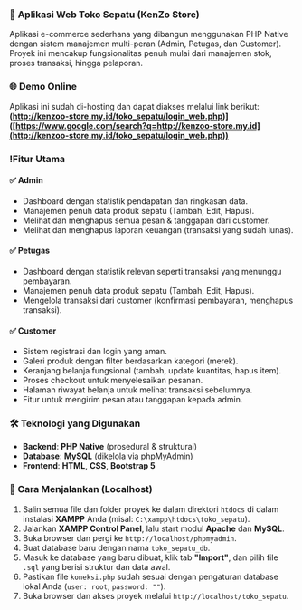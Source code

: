 ### 👟 **Aplikasi Web Toko Sepatu (KenZo Store)**

Aplikasi e-commerce sederhana yang dibangun menggunakan PHP Native dengan sistem manajemen multi-peran (Admin, Petugas, dan Customer). Proyek ini mencakup fungsionalitas penuh mulai dari manajemen stok, proses transaksi, hingga pelaporan.

### 🌐 Demo Online

Aplikasi ini sudah di-hosting dan dapat diakses melalui link berikut:
**(http://kenzoo-store.my.id/toko_sepatu/login_web.php)]([https://www.google.com/search?q=http://kenzoo-store.my.id](http://kenzoo-store.my.id/toko_sepatu/login_web.php))**

###  !Fitur Utama

#### **✅ Admin**

  * Dashboard dengan statistik pendapatan dan ringkasan data.
  * Manajemen penuh data produk sepatu (Tambah, Edit, Hapus).
  * Melihat dan menghapus semua pesan & tanggapan dari customer.
  * Melihat dan menghapus laporan keuangan (transaksi yang sudah lunas).

#### **✅ Petugas**

  * Dashboard dengan statistik relevan seperti transaksi yang menunggu pembayaran.
  * Manajemen penuh data produk sepatu (Tambah, Edit, Hapus).
  * Mengelola transaksi dari customer (konfirmasi pembayaran, menghapus transaksi).

#### **✅ Customer**

  * Sistem registrasi dan login yang aman.
  * Galeri produk dengan filter berdasarkan kategori (merek).
  * Keranjang belanja fungsional (tambah, update kuantitas, hapus item).
  * Proses checkout untuk menyelesaikan pesanan.
  * Halaman riwayat belanja untuk melihat transaksi sebelumnya.
  * Fitur untuk mengirim pesan atau tanggapan kepada admin.

### 🛠️ Teknologi yang Digunakan

  * **Backend**: **PHP Native** (prosedural & struktural)
  * **Database**: **MySQL** (dikelola via phpMyAdmin)
  * **Frontend**: **HTML**, **CSS**, **Bootstrap 5**

### 🚀 Cara Menjalankan (Localhost)

1.  Salin semua file dan folder proyek ke dalam direktori `htdocs` di dalam instalasi **XAMPP** Anda (misal: `C:\xampp\htdocs\toko_sepatu`).
2.  Jalankan **XAMPP Control Panel**, lalu start modul **Apache** dan **MySQL**.
3.  Buka browser dan pergi ke `http://localhost/phpmyadmin`.
4.  Buat database baru dengan nama `toko_sepatu_db`.
5.  Masuk ke database yang baru dibuat, klik tab **"Import"**, dan pilih file `.sql` yang berisi struktur dan data awal.
6.  Pastikan file `koneksi.php` sudah sesuai dengan pengaturan database lokal Anda (`user: root`, `password: ""`).
7.  Buka browser dan akses proyek melalui `http://localhost/toko_sepatu`.
